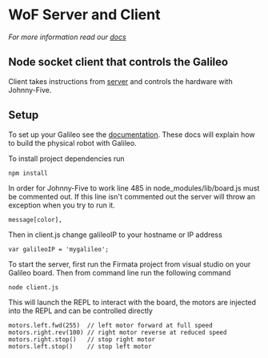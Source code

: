 # WoF Server and Client

_For more information read our [docs](http://ms-iot.github.io/windows-on-fridges)_

## Node socket client that controls the Galileo
Client takes instructions from [server](https://github.com/ms-iot/wof-nodebot-server) and controls the hardware with Johnny-Five.

## Setup
To set up your Galileo see the [documentation](http://ms-iot.github.io/windows-on-fridges/nodebot/building).
These docs will explain how to build the physical robot with Galileo.

To install project dependencies run
```
npm install
```

In order for Johnny-Five to work line 485 in node_modules/lib/board.js must be commented out.
If this line isn't commented out the server will throw an exception when you try to run it.
```
message[color],
```

Then in client.js change galileoIP to your hostname or IP address
```
var galileoIP = 'mygalileo';
```

To start the server, first run the Firmata project from visual studio on your Galileo board.
Then from command line run the following command 

```
node client.js
```

This will launch the REPL to interact with the board, the motors are injected into the REPL and can be controlled directly
```
motors.left.fwd(255)  // left motor forward at full speed 
motors.right.rev(100) // right motor reverse at reduced speed
motors.right.stop()   // stop right motor
motors.left.stop()    // stop left motor
```
